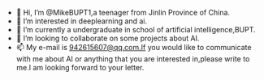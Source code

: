 - 👋 Hi, I’m @MikeBUPT1,a teenager from Jinlin Province of China. 
- 👀 I’m interested in deeplearning and ai.
- 🌱 I’m currently a undergraduate in school of artificial intelligence,BUPT.
- 💞️ I’m looking to collaborate on some projects about AI.
- 📫 My e-mail is 942615607@qq.com.If you would like to communicate with me about AI or anything that you are interested in,please write to me.I am looking forward to your letter.


